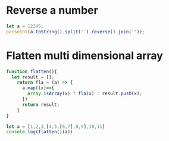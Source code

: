 # Reverse a number

```js
let a = 12345;
parseInt(a.toString().split('').reverse().join(''));
```

# Flatten multi dimensional array

```js
function flatten(){
  let result = [];
    return fla = (a) => {
      a.map((x)=>{
        Array.isArray(x) ? fla(x) : result.push(x);
      })
      return result;
    }
}

let a = [1,2,3,[4,5,[6,7],8,9],10,11]
console.log(flatten()(a))
```


